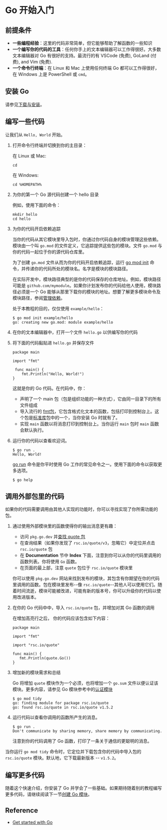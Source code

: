 # Go 开始入门

## 前提条件

- **一些编程经验**：这里的代码非常简单，但它能够帮助了解函数的一些知识
- **一个编写你的代码的工具**：任何你手上的文本编辑器可以工作得很好。大多数文本编辑器对 Go 有很好的支持。最流行的有 VSCode (免费), GoLand (付费), and Vim (免费).
- **一个命令行终端**：在 Linux 和 Mac 上使用任何终端 Go 都可以工作得很好，在 Windows 上是 PowerShell 或 `cmd`。

## 安装 Go

请参见[下载与安装](https://go.dev/doc/install)。

## 编写一些代码

让我们从 `Hello, World` 开始。

1. 打开命令行终端并切换到你的主目录：
   
   在 Linux 或 Mac:
   ```
   cd
   ```
   在 Windows:
   ```
   cd %HOMEPATH%
   ```

2. 为你的第一个 Go 源代码创建一个 hello 目录

   例如，使用下面的命令：
   ```
   mkdir hello
   cd hello
   ```
3. 为你的代码开启依赖追踪
   
   当你的代码从其它模块里导入包时，你通过你代码自身的模块管理这些依赖。模块由一个叫 `go.mod` 的文件定义，它追踪提供这些包的模块。文件 `go.mod` 与你的代码一起位于你的源代码仓库里。

   为了创建 `go.mod` 文件从而为你的代码开启依赖追踪，运行 [go mod init](https://go.dev/ref/mod#go-mod-init) 命令，并传递你的代码所处的模块名。名字是模块的模块路径。

   在实际开发中，模块路径典型的是你的代码保存的仓库地址。例如，模块路径可能是 `github.com/mymodule`。如果你计划发布你的代码给他人使用，模块路径必须是一个 Go 能够从那里下载你的模块的地址。想要了解更多模块命令及模块路径，参阅[管理依赖](https://go.dev/doc/modules/managing-dependencies#naming_module)。

   处于本教程的目的，仅仅使用 `example/hello`：
   ```
   $ go mod init example/hello
   go: creating new go.mod: module example/hello
   ```

4. 在你的文本编辑器中，打开一个文件 `hello.go` 以供编写你的代码
5. 将下面的代码黏贴进 `hello.go` 并保存文件
   ```
   package main

   import "fmt"

    func main() {
       fmt.Println("Hello, World!")
   }
   ```

   这就是你的 Go 代码。在代码中，你：
   + 声明了一个 main 包（包是组织功能的一种方式），它由同一目录下的所有文件组成
   + 导入流行的 [fmt包](https://pkg.go.dev/fmt/)，它包含格式化文本的函数，包括打印到控制台上。这个包是[标准库](https://pkg.go.dev/std)包中的一个，当你安装 Go 时就有了。
   + 实现 `main` 函数以将消息打印到控制台上。当你运行 `main` 包时 `main` 函数会默认执行。

6. 运行你的代码以查看欢迎词。
   
   ```
   $ go run .
   Hello, World!
   ```

   [go run](https://go.dev/cmd/go/#hdr-Compile_and_run_Go_program) 命令是你平时使用 Go 工作的常见命令之一。使用下面的命令以获取更多选项。
   ```
   $ go help
   ```

## 调用外部包里的代码

如果你的代码需要调用由其他人实现的功能时，你可以寻找实现了你所需功能的包。

1. 通过使用外部模块里的函数使得你的输出消息更有趣：

   + 访问 `pkg.go.dev` 并[查找 quote 包](https://pkg.go.dev/search?q=quote)
   + 在查询结果（如果你发现了 `rsc.io/quote/v3`，忽略它）中定位并点击 `rsc.io/quote` 包
   + 在 **Documentation** 节中 **Index** 下面，注意到你可以从你的代码里调用的函数列表。你将使用 `Go` 函数。
   + 在页面的最上部，注意 `quote` 包位于 `rsc.io/quote` 模块里

   你可以使用 `pkg.go.dev` 网站来找到发布的模块，其包含有你期望在你的代码里调用的函数。包在模块里发布--像 `rsc.io/quote`--其他人可以使用它们。随着时间流逝，模块可能被改进，可能有新的版本号，你可以升级你的代码以使用改进版本。

2. 在你的 Go 代码中中，导入 `rsc.io/quote` 包，并增加对其 Go 函数的调用

   在增加高亮行之后， 你的代码应该包含如下内容：
   ```
   package main

   import "fmt"

   import "rsc.io/quote"

   func main() {
      fmt.Println(quote.Go())
   }
   ```

3. 增加新的模块需求和总结

   Go 将增加 `quote` 模块作为一个必须，也将增加一个 `go.sum` 文件以便认证该模块。更多内容，请参见 Go 模块参考中的[认证模块](https://go.dev/ref/mod#authenticating)

   ```
   $ go mod tidy
   go: finding module for package rsc.io/quote
   go: found rsc.io/quote in rsc.io/quote v1.5.2
   ```

4. 运行代码以查看你调用的函数所产生的消息。

   ```
   $ go run .
   Don't communicate by sharing memory, share memory by communicating.
   ```

   注意到你的代码调用了 Go 函数，打印了一条关于通信的更聪明的消息。

当你运行 `go mod tidy` 命令时，它定位并下载包含你的代码中导入包的 `rsc.io/quote` 模块。默认地，它下载最新版本 -- `v1.5.2`。

## 编写更多代码

随着这个快速介绍，你安装了 Go 并学会了一些基础。如果期待随着别的教程编写更多代码，请继续阅读下一节[创建 Go 模块](https://go.dev/doc/tutorial/create-module.html)。

## Reference

- [Get started with Go](https://go.dev/doc/tutorial/getting-started)